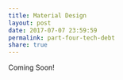 ```yaml
---
title: Material Design
layout: post
date: 2017-07-07 23:59:59
permalink: part-four-tech-debt
share: true
---
```


Coming Soon!
